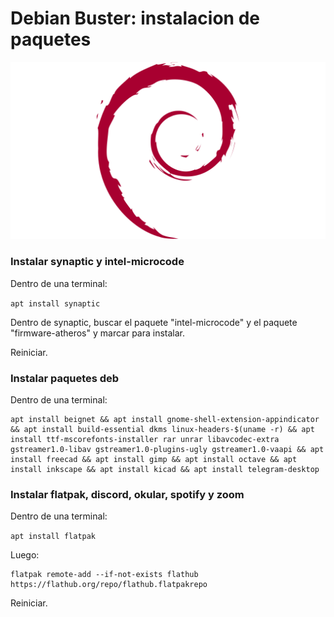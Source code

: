 # Debian Buster: instalacion de paquetes

![debian](/debian-logo-1024x576.png)

### Instalar synaptic y intel-microcode

Dentro de una terminal:

`apt install synaptic`

Dentro de synaptic, buscar el paquete "intel-microcode" y el paquete "firmware-atheros" y marcar para instalar.


Reiniciar.

### Instalar paquetes deb

Dentro de una terminal:

```
apt install beignet && apt install gnome-shell-extension-appindicator && apt install build-essential dkms linux-headers-$(uname -r) && apt install ttf-mscorefonts-installer rar unrar libavcodec-extra gstreamer1.0-libav gstreamer1.0-plugins-ugly gstreamer1.0-vaapi && apt install freecad && apt install gimp && apt install octave && apt install inkscape && apt install kicad && apt install telegram-desktop
```

### Instalar flatpak, discord, okular, spotify y zoom

Dentro de una terminal:

`apt install flatpak`

Luego:

```
flatpak remote-add --if-not-exists flathub https://flathub.org/repo/flathub.flatpakrepo
```

Reiniciar.
